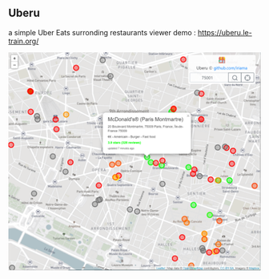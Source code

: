 ## Uberu
a simple Uber Eats surronding restaurants viewer
demo : https://uberu.le-train.org/

![demo](demo.png)